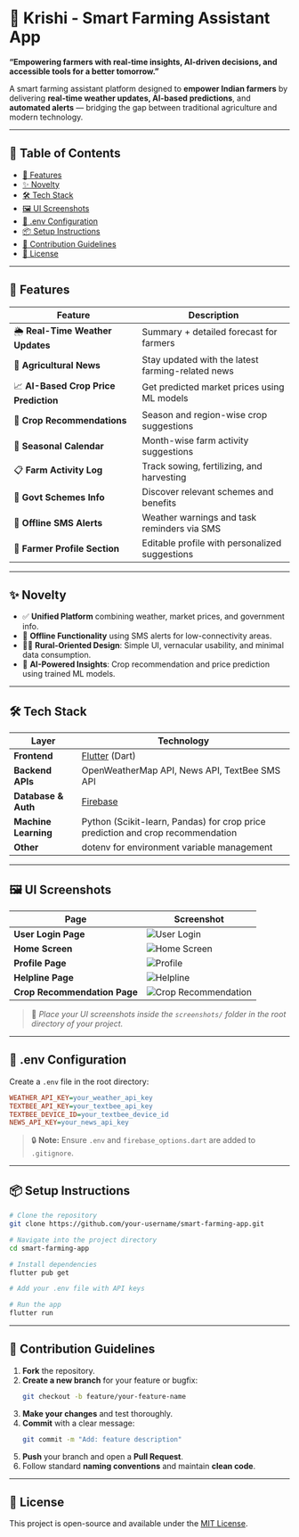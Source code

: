 
# 🌱 Krishi - Smart Farming Assistant App

**“Empowering farmers with real-time insights, AI-driven decisions, and accessible tools for a better tomorrow.”**

A smart farming assistant platform designed to **empower Indian farmers** by delivering **real-time weather updates, AI-based predictions**, and **automated alerts** — bridging the gap between traditional agriculture and modern technology.

---

## 📝 Table of Contents
- [🚀 Features](#-features)
- [✨ Novelty](#-novelty)
- [🛠️ Tech Stack](#️-tech-stack)
- [🖼️ UI Screenshots](#️-ui-screenshots)
- [🔐 .env Configuration](#-env-configuration)
- [📦 Setup Instructions](#-setup-instructions)
- [🤝 Contribution Guidelines](#-contribution-guidelines)
- [📄 License](#-license)

---

## 🚀 Features

| Feature | Description |
|--------|-------------|
| 🌦 **Real-Time Weather Updates** | Summary + detailed forecast for farmers |
| 📰 **Agricultural News** | Stay updated with the latest farming-related news |
| 📈 **AI-Based Crop Price Prediction** | Get predicted market prices using ML models |
| 🌾 **Crop Recommendations** | Season and region-wise crop suggestions |
| 📅 **Seasonal Calendar** | Month-wise farm activity suggestions |
| 📋 **Farm Activity Log** | Track sowing, fertilizing, and harvesting |
| 📢 **Govt Schemes Info** | Discover relevant schemes and benefits |
| 📲 **Offline SMS Alerts** | Weather warnings and task reminders via SMS |
| 👤 **Farmer Profile Section** | Editable profile with personalized suggestions |

---

## ✨ Novelty

- ✅ **Unified Platform** combining weather, market prices, and government info.
- 📶 **Offline Functionality** using SMS alerts for low-connectivity areas.
- 👨‍🌾 **Rural-Oriented Design**: Simple UI, vernacular usability, and minimal data consumption.
- 🤖 **AI-Powered Insights**: Crop recommendation and price prediction using trained ML models.

---

## 🛠️ Tech Stack

| Layer | Technology |
|------|------------|
| **Frontend** | [Flutter](https://flutter.dev/) (Dart) |
| **Backend APIs** | OpenWeatherMap API, News API, TextBee SMS API |
| **Database & Auth** | [Firebase](https://firebase.google.com/) |
| **Machine Learning** | Python (Scikit-learn, Pandas) for crop price prediction and crop recommendation |
| **Other** | dotenv for environment variable management |

---

## 🖼️ UI Screenshots

| Page | Screenshot |
|------|------------|
| **User Login Page** | ![User Login](screenshots/login.png) |
| **Home Screen** | ![Home Screen](screenshots/home.png) |
| **Profile Page** | ![Profile](screenshots/profile.png) |
| **Helpline Page** | ![Helpline](screenshots/helpline.png) |
| **Crop Recommendation Page** | ![Crop Recommendation](screenshots/crop_recommendation.png) |

> 📸 *Place your UI screenshots inside the `screenshots/` folder in the root directory of your project.*

---

## 🔐 .env Configuration

Create a `.env` file in the root directory:

```ini
WEATHER_API_KEY=your_weather_api_key
TEXTBEE_API_KEY=your_textbee_api_key
TEXTBEE_DEVICE_ID=your_textbee_device_id
NEWS_API_KEY=your_news_api_key
```

> 🔒 **Note:** Ensure `.env` and `firebase_options.dart` are added to `.gitignore`.

---

## 📦 Setup Instructions

```bash
# Clone the repository
git clone https://github.com/your-username/smart-farming-app.git

# Navigate into the project directory
cd smart-farming-app

# Install dependencies
flutter pub get

# Add your .env file with API keys

# Run the app
flutter run
```

---

## 🤝 Contribution Guidelines

1. **Fork** the repository.
2. **Create a new branch** for your feature or bugfix:
   ```bash
   git checkout -b feature/your-feature-name
   ```
3. **Make your changes** and test thoroughly.
4. **Commit** with a clear message:
   ```bash
   git commit -m "Add: feature description"
   ```
5. **Push** your branch and open a **Pull Request**.
6. Follow standard **naming conventions** and maintain **clean code**.

---

## 📄 License

This project is open-source and available under the [MIT License](LICENSE).
